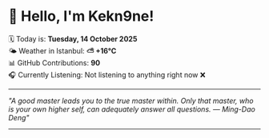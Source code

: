 # 👋 Hello, I'm Kekn9ne!

🗓️ Today is: **Tuesday, 14 October 2025**  
🌤️ Weather in Istanbul: **⛅️  +16°C**  
📊 GitHub Contributions: **90**  
🎧 Currently Listening: Not listening to anything right now ❌

---

_"A good master leads you to the true master within. Only that master, who is your own higher self, can adequately answer all questions. — *Ming-Dao Deng*"_

---
